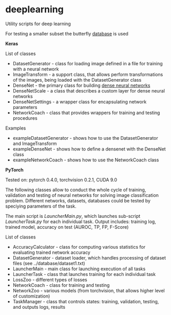 # deeplearning
Utility scripts for deep learning

For testing a smaller subset the butterfly [database](http://www.josiahwang.com/dataset/leedsbutterfly/) is used

__Keras__

List of classes
- DatasetGenerator - class for loading image defined in a file for training with a neural network
- ImageTransform - a support class, that allows perform transformations of the images, being loaded
with the DatasetGenerator class
- DenseNet - the primary class for building [dense neural networks](https://arxiv.org/pdf/1608.06993.pdf)
- DenseNetScale - a class that describes a custom layer for dense neural networks
- DenseNetSettings - a wrapper class for encapsulating network parameters
- NetworkCoach - class that provides wrappers for training and testing procedures

Examples
- exampleDatasetGenerator - shows how to use the DatasetGenerator and ImageTransform
- exampleDenseNet - shows how to define a densenet with the DenseNet class
- exampleNetworkCoach - shows how to use the NetworkCoach class 

__PyTorch__

Tested on: pytorch 0.4.0, torchvision 0.2.1, CUDA 9.0

The following classes allow to conduct the whole cycle of training, validation and testing
of neural networks for solving image classification problem. Different networks, datasets,
databases could be tested by speciying parameters of the task.

The main script is *LauncherMain.py*, which launches sub-script *LauncherTask.py* for each individual 
task. Output includes: training log, trained model, accuracy on test (AUROC, TP, FP, F-Score)

List of classes
- AccuracyCalculator - class for computing various statistics for evaluating trained network accuracy
- DatasetGenerator - dataset loader, which handles processing of dataset files (see ../database/dataset1.txt)
- LauncherMain - main class for launching execution of all tasks
- LauncherTask - class that launches training for each individual task
- LossZoo - different types of losses
- NetworkCoach - class for training and testing
- NetworkZoo - various models (from torchvision, that allows higher level of customization)
- TaskManager - class that controls states: training, validation, testing, and outputs logs, results
 
